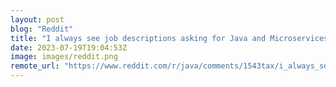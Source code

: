 ```yaml
---
layout: post
blog: "Reddit"
title: "I always see job descriptions asking for Java and Microservices experience. Is everyone using Spring Boot? Or is it different for every company?"
date: 2023-07-19T19:04:53Z
image: images/reddit.png
remote_url: "https://www.reddit.com/r/java/comments/1543tax/i_always_see_job_descriptions_asking_for_java_and/"
---
```

